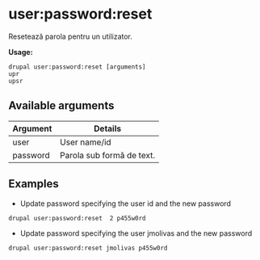 # user:password:reset
Resetează parola pentru un utilizator.

**Usage:**
```
drupal user:password:reset [arguments]
upr
upsr
```

## Available arguments
Argument | Details
---------|-------------
user | User name/id
password | Parola sub formă de text.

## Examples
* Update password specifying the user id and the new password
```
drupal user:password:reset  2 p455w0rd
```
* Update password specifying the user jmolivas and the new password
```
drupal user:password:reset jmolivas p455w0rd
```
